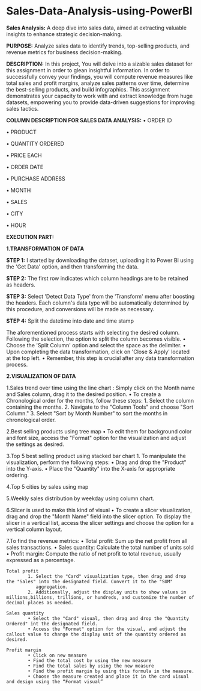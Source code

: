 # Sales-Data-Analysis-using-PowerBI

**Sales Analysis:** A deep dive into sales data, aimed at extracting valuable insights to enhance strategic decision-making.

**PURPOSE:**
Analyze sales data to identify trends, top-selling products, and revenue metrics for business decision-making. 

**DESCRIPTION:**
In this project, You will delve into a sizable sales dataset for this assignment in order to glean insightful information. In order to successfully convey your findings, you will compute revenue measures like total sales and profit margins, analyze sales patterns over time, determine the best-selling products, and build infographics. This assignment demonstrates your capacity to work with and extract knowledge from huge datasets, empowering you to provide data-driven suggestions for improving sales tactics.

**COLUMN DESCRIPTION FOR SALES DATA ANALYSIS:**
• ORDER ID

• PRODUCT

• QUANTITY ORDERED

• PRICE EACH

• ORDER DATE

• PURCHASE ADDRESS

• MONTH

• SALES

• CITY

• HOUR

**EXECUTION PART:**

**1.TRANSFORMATION OF DATA**

**STEP 1:** I started by downloading the dataset, uploading it to Power BI using the 'Get Data' option, and then transforming the data.

**STEP 2:** The first row indicates which column headings are to be retained as headers.

**STEP 3:** Select 'Detect Data Type' from the 'Transform' menu after boosting the headers. Each column's data type will be automatically determined by this procedure, and conversions will be made as necessary.

**STEP 4:** Split the datetime into date and time stamp

The aforementioned process starts with selecting the desired column. Following the selection, the option to split the column becomes visible.
• Choose the 'Split Column' option and select the space as the delimiter.
• Upon completing the data transformation, click on 'Close & Apply' located at the top left.
• Remember, this step is crucial after any data transformation process.

**2.VISUALIZATION OF DATA**

1.Sales trend over time using the line chart : Simply click on the Month name and Sales column, drag it to the desired position.
     • To create a Chronological order for the months, follow these steps:
                      1. Select the column containing the months.
                      2. Navigate to the "Column Tools" and choose "Sort Column."
                      3. Select "Sort by Month Number" to sort the months in chronological order.
                      
2.Best selling products using tree map
      • To edit them for background color and font size, access the "Format" option for the visualization and adjust the settings as desired.

3.Top 5 best selling product using stacked bar chart
                      1. To manipulate the visualization, perform the following steps:
                            • Drag and drop the "Product" into the Y-axis.
                            • Place the "Quantity" into the X-axis for appropriate ordering.

4.Top 5 cities by sales using map

5.Weekly sales distribution by weekday using column chart.

6.Slicer is used to make this kind of visual
      • To create a slicer visualization, drag and drop the "Month Name" field into the slicer option. To display the slicer in a vertical 
        list, access the slicer settings and choose the option for a vertical column layout.

7.To find the revenue metrics:
      • Total profit: Sum up the net profit from all sales transactions.
      • Sales quantity: Calculate the total number of units sold
      • Profit margin: Compute the ratio of net profit to total revenue, usually expressed as a percentage.

    Total profit
            1. Select the "Card" visualization type, then drag and drop the "Sales" into the designated field. Convert it to the "SUM" 
               aggregation.
            2. Additionally, adjust the display units to show values in millions,billions, trillions, or hundreds, and customize the number of                 decimal places as needed.

    Sales quantity
            • Select the "Card" visual, then drag and drop the "Quantity Ordered" int the designated field.
            • Access the "Format" option for the visual, and adjust the callout value to change the display unit of the quantity ordered as                   desired.

    Profit margin
            • Click on new measure
            • Find the total cost by using the new measure
            • Find the total sales by using the new measure
            • Find the profit margin by using this formula in the measure.
            • Choose the measure created and place it in the card visual and design using the “Format visual”
    
